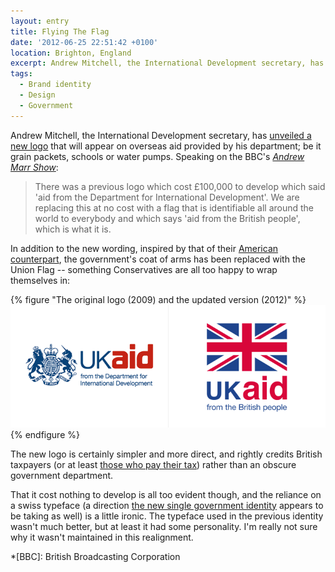 ```yaml
---
layout: entry
title: Flying The Flag
date: '2012-06-25 22:51:42 +0100'
location: Brighton, England
excerpt: Andrew Mitchell, the International Development secretary, has unveiled a new logo that will appear on overseas aid provided by his department; be it grain packets, schools or water pumps.
tags:
  - Brand identity
  - Design
  - Government
---
```

Andrew Mitchell, the International Development secretary, has [unveiled a new logo][1] that will appear on overseas aid provided by his department; be it grain packets, schools or water pumps. Speaking on the BBC's <cite>[Andrew Marr Show][2]</cite>:

> There was a previous logo which cost £100,000 to develop which said 'aid from the Department for International Development'. We are replacing this at no cost with a flag that is identifiable all around the world to everybody and which says 'aid from the British people', which is what it is.

In addition to the new wording, inspired by that of their [American counterpart][3], the government's coat of arms has been replaced with the Union Flag -- something Conservatives are all too happy to wrap themselves in:

{% figure "The original logo (2009) and the updated version (2012)" %}
![](/assets/images/2012/06/ukaid.png)
{% endfigure %}

The new logo is certainly simpler and more direct, and rightly credits British taxpayers (or at least [those who pay their tax][4]) rather than an obscure government department.

That it cost nothing to develop is all too evident though, and the reliance on a swiss typeface (a direction [the new single government identity][5] appears to be taking as well) is a little ironic. The typeface used in the previous identity wasn't much better, but at least it had some personality. I'm really not sure why it wasn't maintained in this realignment.

[1]: http://www.dfid.gov.uk/News/Latest-news/2012/New-logo-uk-aid/
[2]: http://bbc.co.uk/programmes/b01kcz3c
[3]: https://en.wikipedia.org/wiki/United_States_Agency_for_International_Development
[4]: http://guardian.co.uk/politics/2012/jun/22/david-cameron-jimmy-carr-tories
[5]: http://puffbox.com/2012/05/08/new-logos-for-all-government-departments/

*[BBC]: British Broadcasting Corporation
